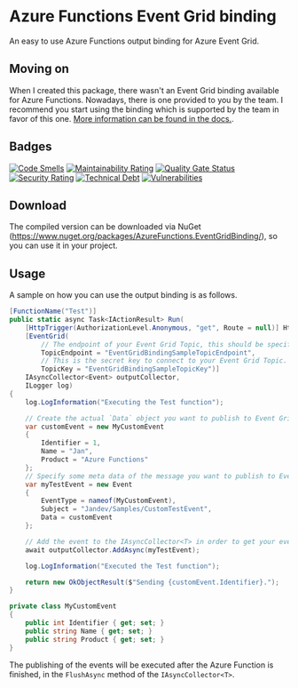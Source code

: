 # Azure Functions Event Grid binding

An easy to use Azure Functions output binding for Azure Event Grid.

## Moving on

When I created this package, there wasn't an Event Grid binding available for Azure Functions. Nowadays, there is one provided to you by the team. I recommend you start using the binding which is supported by the team in favor of this one. [More information can be found in the docs.](https://docs.microsoft.com/en-us/azure/azure-functions/functions-bindings-event-grid?tabs=in-process%2Cextensionv3&pivots=programming-language-csharp).

## Badges

[![Code Smells](https://sonarcloud.io/api/project_badges/measure?project=azurefunctions-eventgrid&metric=code_smells)](https://sonarcloud.io/dashboard?id=azurefunctions-eventgrid)
[![Maintainability Rating](https://sonarcloud.io/api/project_badges/measure?project=azurefunctions-eventgrid&metric=sqale_rating)](https://sonarcloud.io/dashboard?id=azurefunctions-eventgrid)
[![Quality Gate Status](https://sonarcloud.io/api/project_badges/measure?project=azurefunctions-eventgrid&metric=alert_status)](https://sonarcloud.io/dashboard?id=azurefunctions-eventgrid)
[![Security Rating](https://sonarcloud.io/api/project_badges/measure?project=azurefunctions-eventgrid&metric=security_rating)](https://sonarcloud.io/dashboard?id=azurefunctions-eventgrid)
[![Technical Debt](https://sonarcloud.io/api/project_badges/measure?project=azurefunctions-eventgrid&metric=sqale_index)](https://sonarcloud.io/dashboard?id=azurefunctions-eventgrid)
[![Vulnerabilities](https://sonarcloud.io/api/project_badges/measure?project=azurefunctions-eventgrid&metric=vulnerabilities)](https://sonarcloud.io/dashboard?id=azurefunctions-eventgrid)

## Download

The compiled version can be downloaded via NuGet (https://www.nuget.org/packages/AzureFunctions.EventGridBinding/), so you can use it in your project.

## Usage

A sample on how you can use the output binding is as follows.

```csharp
[FunctionName("Test")]
public static async Task<IActionResult> Run(
	[HttpTrigger(AuthorizationLevel.Anonymous, "get", Route = null)] HttpRequest req,
	[EventGrid(
		// The endpoint of your Event Grid Topic, this should be specified in your application settings of the Function App
		TopicEndpoint = "EventGridBindingSampleTopicEndpoint",
		// This is the secret key to connect to your Event Grid Topic. To be placed in the application settings.
		TopicKey = "EventGridBindingSampleTopicKey")]
	IAsyncCollector<Event> outputCollector,
	ILogger log)
{
	log.LogInformation("Executing the Test function");

	// Create the actual `Data` object you want to publish to Event Grid
	var customEvent = new MyCustomEvent
	{
		Identifier = 1,
		Name = "Jan",
		Product = "Azure Functions"
	};
	// Specify some meta data of the message you want to publish to Event Grid
	var myTestEvent = new Event
	{
		EventType = nameof(MyCustomEvent),
		Subject = "Jandev/Samples/CustomTestEvent",
		Data = customEvent
	};

	// Add the event to the IAsyncCollector<T> in order to get your event published.
	await outputCollector.AddAsync(myTestEvent);

	log.LogInformation("Executed the Test function");

	return new OkObjectResult($"Sending {customEvent.Identifier}.");
}

private class MyCustomEvent
{
	public int Identifier { get; set; }
	public string Name { get; set; }
	public string Product { get; set; }
}
```

The publishing of the events will be executed after the Azure Function is finished,
in the `FlushAsync` method of the `IAsyncCollector<T>`.
